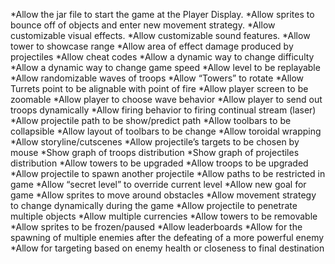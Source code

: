 *Allow the jar file to start the game at the Player Display.
*Allow sprites to bounce off of objects and enter new movement strategy.
*Allow customizable visual effects.
*Allow customizable sound features.
*Allow tower to showcase range
*Allow area of effect damage produced by projectiles
*Allow cheat codes
*Allow a dynamic way to change difficulty
*Allow a dynamic way to change game speed
*Allow level to be replayable
*Allow randomizable waves of troops
*Allow “Towers” to rotate
*Allow Turrets point to be alignable with point of fire
*Allow player screen to be zoomable
*Allow player to choose wave behavior
*Allow player to send out troops dynamically
*Allow firing behavior to firing continual stream (laser)
*Allow projectile path to be show/predict path
*Allow toolbars to be collapsible
*Allow layout of toolbars to be change
*Allow toroidal wrapping
*Allow storyline/cutscenes
*Allow projectile’s targets to be chosen by mouse
*Show graph of troops distribution
*Show graph of projectiles distribution
*Allow towers to be upgraded
*Allow troops to be upgraded
*Allow projectile to spawn another projectile
*Allow paths to be restricted in game
*Allow “secret level” to override current level
*Allow new goal for game
*Allow sprites to move around obstacles
*Allow movement strategy to change dynamically during the game
*Allow projectile to penetrate multiple objects
*Allow multiple currencies
*Allow towers to be removable
*Allow sprites to be frozen/paused
*Allow leaderboards
*Allow for the spawning of multiple enemies after the defeating of a more powerful enemy
*Allow for targeting based on enemy health or closeness to final destination
